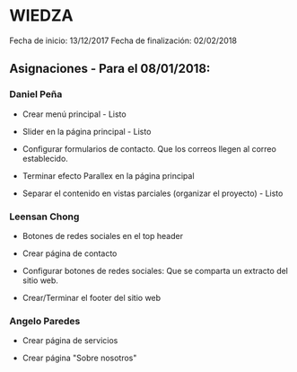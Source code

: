 # WIEDZA

Fecha de inicio: 13/12/2017
Fecha de finalización: 02/02/2018

## Asignaciones - Para el 08/01/2018:

### Daniel Peña

* Crear menú principal - Listo

* Slider en la página principal - Listo

* Configurar formularios de contacto. Que los correos llegen al correo establecido.

* Terminar efecto Parallex en la página principal

* Separar el contenido en vistas parciales (organizar el proyecto) - Listo

### Leensan Chong

* Botones de redes sociales en el top header

* Crear página de contacto

* Configurar botones de redes sociales: Que se comparta un extracto del sitio web.

* Crear/Terminar el footer del sitio web

### Angelo Paredes

* Crear página de servicios

* Crear página "Sobre nosotros"
